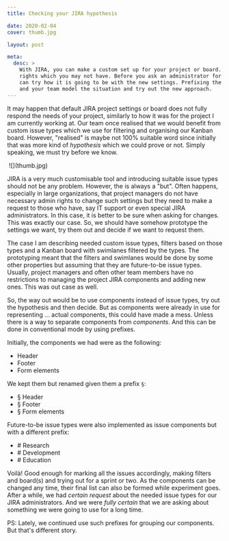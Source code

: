 ```yaml
---
title: Checking your JIRA hypothesis

date: 2020-02-04
cover: thumb.jpg

layout: post

meta:
  desc: >
    With JIRA, you can make a custom set up for your project or board. But that requires admin
    rights which you may not have. Before you ask an administrator for the needed changes, you
    can try how it is going to be with the new settings. Prefixing the components may help you
    and your team model the situation and try out the new approach.
---
```


<div data-excerpt>

It may happen that default JIRA project settings or board does not fully respond the needs of your project, similarly to how it was for the project I am currently working at. Our team once realised that we would benefit from custom issue types which we use for filtering and organising our Kanban board. However, "realised" is maybe not 100% suitable word since initially that was more kind of _hypothesis_ which we could prove or not. Simply speaking, we must try before we know.

</div>

<div class="small" markdown="1">

<Image caption="Image source: https://www.freepik.com/free-photos-vectors/business">
![](thumb.jpg)
</Image>

</div>

JIRA is a very much customisable tool and introducing suitable issue types should not be any problem. However, the is always a "but". Often happens, especially in large organizations, that project managers do not have necessary admin rights to change such settings but they need to make a request to those who have, say IT support or even special JIRA administrators. In this case, it is better to be sure when asking for changes. This was exactly our case. So, we should have somehow prototype the settings we want, try them out and decide if we want to request them.

The case I am describing needed custom issue types, filters based on those types and a Kanban board with swimlanes filtered by the types. The prototyping meant that the filters and swimlanes would be done by some other properties but assuming that they are future-to-be issue types. Usually, project managers and often other team members have no restrictions to managing the project JIRA components and adding new ones. This was out case as well.

So, the way out would be to use components instead of issue types, try out the hypothesis and then decide. But as components were already in use for representing ... actual components, this could have made a mess. Unless there is a way to separate components from _components_. And this can be done in conventional mode by using prefixes.

Initially, the components we had were as the following:

- Header
- Footer
- Form elements

We kept them but renamed given them a prefix `§`:

- § Header
- § Footer
- § Form elements

Future-to-be issue types were also implemented as issue components but with a different prefix:

- \# Research
- \# Development
- \# Education

Voilà! Good enough for marking all the issues accordingly, making filters and board(s) and trying out for a sprint or two. As the components can be changed any time, their final list can also be formed while experiment goes. After a while, we had _certain request_ about the needed issue types for our JIRA administrators. And we were _fully certain_ that we are asking about something we were going to use for a long time.

PS: Lately, we continued use such prefixes for grouping our components. But that's different story.
